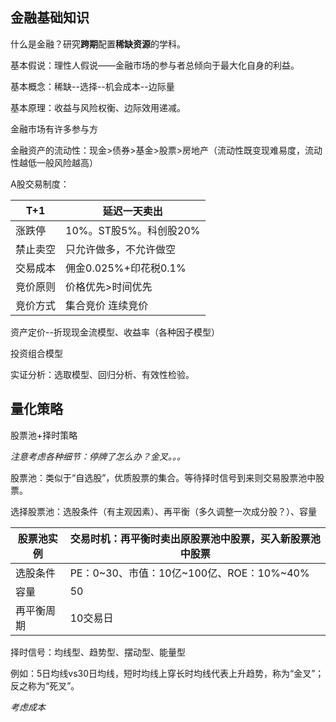 ## 金融基础知识

什么是金融？研究**跨期**配置**稀缺资源**的学科。

基本假说：理性人假说——金融市场的参与者总倾向于最大化自身的利益。

基本概念：稀缺--选择--机会成本--边际量

基本原理：收益与风险权衡、边际效用递减。

金融市场有许多参与方

金融资产的流动性：现金>债券>基金>股票>房地产（流动性既变现难易度，流动性越低一般风险越高）

A股交易制度：

| T+1      | 延迟一天卖出           |
| -------- | ---------------------- |
| 涨跌停   | 10%。ST股5%。科创股20% |
| 禁止卖空 | 只允许做多，不允许做空 |
| 交易成本 | 佣金0.025%+印花税0.1%  |
| 竞价原则 | 价格优先>时间优先      |
| 竞价方式 | 集合竞价 连续竞价      |

资产定价--折现现金流模型、收益率（各种因子模型）

投资组合模型

实证分析：选取模型、回归分析、有效性检验。



## 量化策略

股票池+择时策略

*注意考虑各种细节：停牌了怎么办？金叉。。。*

股票池：类似于“自选股”，优质股票的集合。等待择时信号到来则交易股票池中股票。

选择股票池：选股条件（有主观因素）、再平衡（多久调整一次成分股？）、容量

| 股票池实例 | 交易时机：再平衡时卖出原股票池中股票，买入新股票池中股票 |
| ---------- | -------------------------------------------------------- |
| 选股条件   | PE：0~30、市值：10亿~100亿、ROE：10%~40%                 |
| 容量       | 50                                                       |
| 再平衡周期 | 10交易日                                                 |

择时信号：均线型、趋势型、摆动型、能量型

例如：5日均线vs30日均线，短时均线上穿长时均线代表上升趋势，称为“金叉”；反之称为“死叉”。

*考虑成本*

